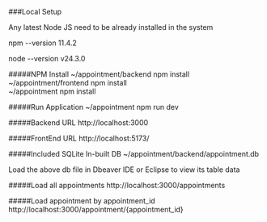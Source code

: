 ###Local Setup

Any latest Node JS need to be already installed in the system

npm --version
11.4.2

node --version
v24.3.0

#####NPM Install
~/appointment/backend npm install<br/>
~/appointment/frontend  npm install<br/>
~/appointment  npm install<br/>

#####Run Application
~/appointment npm run dev

#####Backend URL
http://localhost:3000

#####FrontEnd URL
http://localhost:5173/


#####Included SQLite In-built DB
~/appointment/backend/appointment.db

Load the above db file in Dbeaver IDE or Eclipse to view its table data

#####Load all appointments
http://localhost:3000/appointments

#####Load appointment by appointment_id
http://localhost:3000/appointment/{appointment_id}